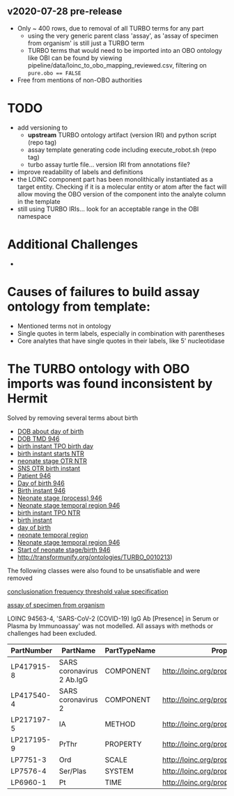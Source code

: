## v2020-07-28 pre-release

- Only ~ 400 rows, due to removal of all TURBO terms for any part
    - using the very generic parent class 'assay', as 'assay of specimen from organism' is still just a TURBO term
    - TURBO terms that would need to be imported into an OBO ontology like OBI can be found by viewing pipeline/data/loinc_to_obo_mapping_reviewed.csv, filtering on `pure.obo == FALSE`
- Free from mentions of non-OBO authorities 

# TODO

- add versioning to 
  - **upstream** TURBO ontology artifact (version IRI) and python script (repo tag)
  - assay template generating code including execute_robot.sh (repo tag)
  - turbo assay turtle file... version IRI from annotations file?
- improve readability of labels and definitions
- the LOINC component part has been monolithically instantiated as a target entity. Checking if it is a molecular entity or atom after the fact will allow moving the OBO version of the component into the analyte column in the template
- still using TURBO IRIs... look for an acceptable range in the OBI namespace

# Additional Challenges

- 

# Causes of failures to build assay ontology from template:

- Mentioned terms not in ontology
- Single quotes in term labels, especially in combination with parentheses
- Core analytes that have single quotes in their labels, like 5' nucleotidase

# The TURBO ontology with OBO imports was found inconsistent by Hermit

Solved by removing several terms about birth


- [DOB about day of birth](http://transformunify.org/ontologies/TURBO_0010198)
- [DOB TMD 946](http://transformunify.org/ontologies/TURBO_0010238)
- [birth instant TPO birth day](http://transformunify.org/ontologies/TURBO_0010202)
- [birth instant starts NTR](http://transformunify.org/ontologies/TURBO_0010245)
- [neonate stage OTR NTR](http://transformunify.org/ontologies/TURBO_0010242)
- [SNS OTR birth instant](http://transformunify.org/ontologies/TURBO_0010203)
- [Patient 946](http://transformunify.org/ontologies/TURBO_0010210)
- [Day of birth 946](http://transformunify.org/ontologies/TURBO_0010239)
- [Birth instant 946](http://transformunify.org/ontologies/TURBO_0010240)
- [Neonate stage (process) 946](http://transformunify.org/ontologies/TURBO_0010212)
- [Neonate stage temporal region 946](http://transformunify.org/ontologies/TURBO_0010243)
- [birth instant TPO NTR](http://transformunify.org/ontologies/TURBO_0010244)
- [birth instant](http://transformunify.org/ontologies/TURBO_0010201)
- [day of birth](http://transformunify.org/ontologies/TURBO_0010199)
- [neonate temporal region](http://transformunify.org/ontologies/TURBO_0010200)
- [Neonate stage temporal region 946](http://transformunify.org/ontologies/TURBO_0010243)
- [Start of neonate stage/birth 946](http://transformunify.org/ontologies/TURBO_0010213)
- http://transformunify.org/ontologies/TURBO_0010213)


The following classes were also found to be unsatisfiable and were removed


[conclusionation frequency threshold value specification](http://transformunify.org/ontologies/TURBO_0001541)

[assay of specimen from organism](http://transformunify.org/ontologies/TURBO_0022089)


LOINC 94563-4, 'SARS-CoV-2 (COVID-19) IgG Ab [Presence] in Serum or Plasma by Immunoassay' was not modelled. All assays with methods or challenges had been excluded.



| **PartNumber** | **PartName**              | **PartTypeName** | **Property**                           |
| -------------- | ------------------------- | ---------------- | -------------------------------------- |
| LP417915-8     | SARS coronavirus 2 Ab.IgG | COMPONENT        | http://loinc.org/property/COMPONENT    |
| LP417540-4     | SARS coronavirus 2        | COMPONENT        | http://loinc.org/property/analyte-core |
| LP217197-5     | IA                        | METHOD           | http://loinc.org/property/METHOD_TYP   |
| LP217195-9     | PrThr                     | PROPERTY         | http://loinc.org/property/PROPERTY     |
| LP7751-3       | Ord                       | SCALE            | http://loinc.org/property/SCALE_TYP    |
| LP7576-4       | Ser/Plas                  | SYSTEM           | http://loinc.org/property/SYSTEM       |
| LP6960-1       | Pt                        | TIME             | http://loinc.org/property/TIME_ASPCT   |

